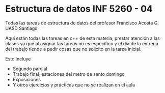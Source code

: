 # Estructura de datos INF 5260 - 04

Todas las tareas de estructura de datos del profesor Francisco Acosta G. UASD Santiago

Aquí están todas las tareas en c++ de esta materia, prestar atención a las clases ya que al asignar las tareas no es específico y el día de la entrega del trabajo tiende a pedir cosas que no solicito en la tarea inicial.

Esto incluye

- Segundo parcial
- Trabajo final, estaciones del metro de santo domingo
- Exposiciones
- Y otros ejercicios y prácticas que no se realizan en el aula
